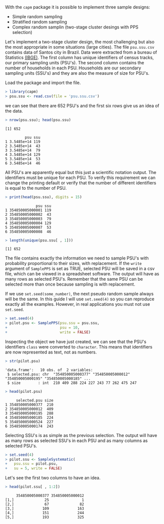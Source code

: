 

With the `capm` package it is possible to implement three sample designs:
* Simple random sampling
* Stratified random sampling
* Complex random samplin (two-stage cluster desings with PPS selection)

Let's implement a two-stage cluster design, the most challenging but also the most appropriate in some situations (large cities). The file `psu.ssu.csv` contains data of Santos city in Brazil.  Data were extracted from a bureau of Statistics [(IBGE)](www.ibge.gov.br). The first column has unique identifiers of census tracks, our primary sampling units (PSU's). The second column contains the number of households in each PSU. Households are our secondary sampling units (SSU's) and they are also the measure of size for PSU's.  

Load the package and import the file.


```r
> library(capm)
> psu.ssu <- read.csv(file = 'psu.ssu.csv')
```

we can see that there are 652 PSU's and the first six rows give us an idea of the data.


```r
> nrow(psu.ssu); head(psu.ssu)
```

```
[1] 652
```

```
         psu ssu
1 3.5485e+14 119
2 3.5485e+14  43
3 3.5485e+14  79
4 3.5485e+14 129
5 3.5485e+14  53
6 3.5485e+14  46
```

All PSU's are apparently equal but this just a scientific notation output. The identifiers must be unique for each PSU. To verify this requirement we can change the printing default or verify that the number of different identifiers is equal to the number of PSU.


```r
> print(head(psu.ssu), digits = 15)
```

```
              psu ssu
1 354850005000001 119
2 354850005000002  43
3 354850005000003  79
4 354850005000004 129
5 354850005000007  53
6 354850005000008  46
```

```r
> length(unique(psu.ssu[ , 1]))
```

```
[1] 652
```

The file contains exactly the information we need to sample PSU's with probability proportional to their sizes, with replacement. If the `write` argument of `SamplePPS` is set as TRUE, selected PSU will be saved in a csv file, which can be viewed in a spreadsheet software. The output will have as many rows as selected PSU's. Remember that the same PSU can be selected more than once because sampling is with replacement.   

If we use `set.seed(some_number)`, the next pseudo random sample always will be the same. In this guide I will use `set.seed(4)` so you can reproduce exactly all the examples. However, in real applications you must not use `set.seed`.


```r
> set.seed(4)
> pilot.psu <- SamplePPS(psu.ssu = psu.ssu,
+                        psu = 10,
+                        write = FALSE)
```

Inspecting the object we have just created, we can see that the PSU's identifiers `class` were converted to `character`. This means that identifiers are now represented as text, not as numbers.


```r
> str(pilot.psu)
```

```
'data.frame':	10 obs. of  2 variables:
 $ selected.psu: chr  "354850005000377" "354850005000012" "354850005000195" "354850005000185" ...
 $ size        : int  210 409 288 224 227 243 77 262 475 247
```

```r
> head(pilot.psu)
```

```
     selected.psu size
1 354850005000377  210
2 354850005000012  409
3 354850005000195  288
4 354850005000185  224
5 354850005000524  227
6 354850005000174  243
```

Selecting SSU's is as simple as the previous selection. The output will have as many rows as selected SSU's in each PSU and as many columns as selected PSU's.


```r
> set.seed(4)
> pilot.ssu <- SampleSystematic(
+   psu.ssu = pilot.psu,
+   su = 5, write = FALSE)
```

Let's see the first two columns to have an idea.


```r
> head(pilot.ssu[ , 1:2])
```

```
     354850005000377 354850005000012
[1,]              25               1
[2,]              67              82
[3,]             109             163
[4,]             151             244
[5,]             193             325
```
